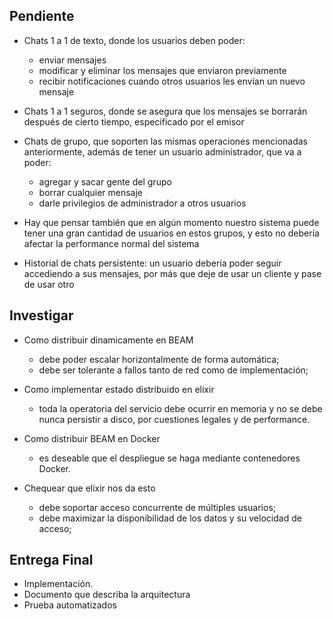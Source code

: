 ## Pendiente

- Chats 1 a 1 de texto, donde los usuarios deben poder:
  - enviar mensajes
  - modificar y eliminar los mensajes que enviaron previamente
  - recibir notificaciones cuando otros usuarios les envían un nuevo mensaje

- Chats 1 a 1 seguros, donde se asegura que los mensajes se borrarán después de cierto tiempo, especificado por el emisor

- Chats de grupo, que soporten las mismas operaciones mencionadas anteriormente, además de tener un usuario administrador, que va a poder:
  - agregar y sacar gente del grupo
  - borrar cualquier mensaje
  - darle privilegios de administrador a otros usuarios

- Hay que pensar también que en algún momento nuestro sistema puede tener una gran cantidad de usuarios en estos grupos, y esto no debería afectar la performance normal del sistema

- Historial de chats persistente: un usuario debería poder seguir accediendo a sus mensajes, por más que deje de usar un cliente y pase de usar otro

## Investigar

- Como distribuir dinamicamente en BEAM
  - debe poder escalar horizontalmente de forma automática;
  - debe ser tolerante a fallos tanto de red como de implementación;

- Como implementar estado distribuido en elixir
  - toda la operatoria del servicio debe ocurrir en memoria y no se debe nunca persistir a disco, por cuestiones legales y de performance.

- Como distribuir BEAM en Docker
  - es deseable que el despliegue se haga mediante contenedores Docker.

- Chequear que elixir nos da esto
  - debe soportar acceso concurrente de múltiples usuarios;
  - debe maximizar la disponibilidad de los datos y su velocidad de acceso;

## Entrega Final

- Implementación.
- Documento que describa la arquitectura
- Prueba automatizados
